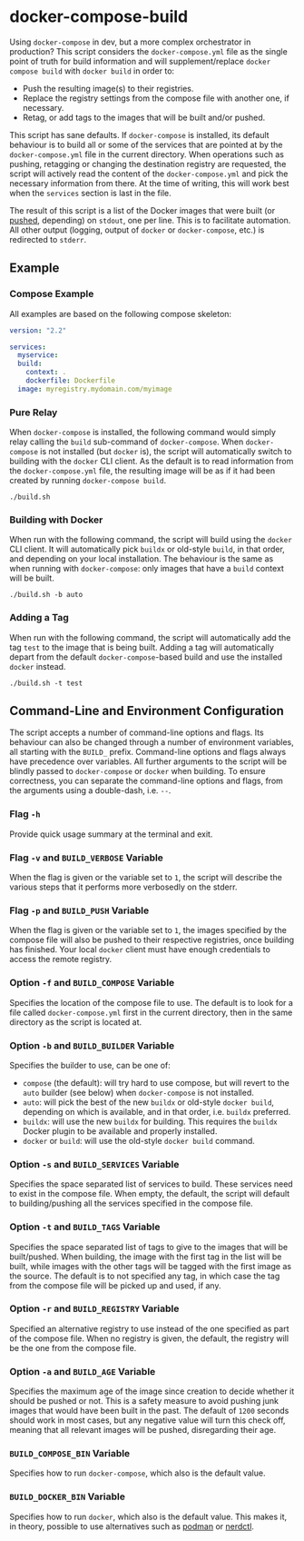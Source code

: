 # docker-compose-build

Using `docker-compose` in dev, but a more complex orchestrator in production?
This script considers the `docker-compose.yml` file as the single point of truth
for build information and will supplement/replace `docker compose build` with
`docker build` in order to:

+ Push the resulting image(s) to their registries.
+ Replace the registry settings from the compose file with another one, if
  necessary.
+ Retag, or add tags to the images that will be built and/or pushed.

This script has sane defaults. If `docker-compose` is installed, its default
behaviour is to build all or some of the services that are pointed at by the
`docker-compose.yml` file in the current directory. When operations such as
pushing, retagging or changing the destination registry are requested, the
script will actively read the content of the `docker-compose.yml` and pick the
necessary information from there. At the time of writing, this will work best
when the `services` section is last in the file.

The result of this script is a list of the Docker images that were built (or
[pushed](#flag--p-and-build_push-variable), depending) on `stdout`, one per
line. This is to facilitate automation. All other output (logging, output of
`docker` or `docker-compose`, etc.) is redirected to `stderr`.

## Example

### Compose Example

All examples are based on the following compose skeleton:

```yaml
version: "2.2"

services:
  myservice:
  build:
    context: .
    dockerfile: Dockerfile
  image: myregistry.mydomain.com/myimage
```

### Pure Relay

When `docker-compose` is installed, the following command would simply relay
calling the `build` sub-command of `docker-compose`. When `docker-compose` is
not installed (but `docker` is), the script will automatically switch to
building with the `docker` CLI client. As the default is to read information
from the `docker-compose.yml` file, the resulting image will be as if it had
been created by running `docker-compose build`.

```shell
./build.sh
```

### Building with Docker

When run with the following command, the script will build using the `docker`
CLI client. It will automatically pick `buildx` or old-style `build`, in that
order, and depending on your local installation. The behaviour is the same as
when running with `docker-compose`: only images that have a `build` context will
be built.

```shell
./build.sh -b auto
```

### Adding a Tag

When run with the following command, the script will automatically add the tag
`test` to the image that is being built. Adding a tag will automatically depart
from the default `docker-compose`-based build and use the installed `docker`
instead.

```shell
./build.sh -t test
```

## Command-Line and Environment Configuration

The script accepts a number of command-line options and flags. Its behaviour can
also be changed through a number of environment variables, all starting with the
`BUILD_` prefix. Command-line options and flags always have precedence over
variables. All further arguments to the script will be blindly passed to
`docker-compose` or `docker` when building. To ensure correctness, you can
separate the command-line options and flags, from the arguments using a
double-dash, i.e. `--`.

### Flag `-h`

Provide quick usage summary at the terminal and exit.

### Flag `-v` and `BUILD_VERBOSE` Variable

When the flag is given or the variable set to `1`, the script will describe the
various steps that it performs more verbosedly on the stderr.

### Flag `-p` and `BUILD_PUSH` Variable

When the flag is given or the variable set to `1`, the images specified by the
compose file will also be pushed to their respective registries, once building
has finished. Your local `docker` client must have enough credentials to access
the remote registry.

### Option `-f` and `BUILD_COMPOSE` Variable

Specifies the location of the compose file to use. The default is to look for a
file called `docker-compose.yml` first in the current directory, then in the
same directory as the script is located at.

### Option `-b` and `BUILD_BUILDER` Variable

Specifies the builder to use, can be one of:

+ `compose` (the default): will try hard to use compose, but will revert to the
  `auto` builder (see below) when `docker-compose` is not installed.
+ `auto`: will pick the best of the new `buildx` or old-style `docker build`,
  depending on which is available, and in that order, i.e. `buildx` preferred.
+ `buildx`: will use the new `buildx` for building. This requires the `buildx`
  Docker plugin to be available and properly installed.
+ `docker` or `build`: will use the old-style `docker build` command.

### Option `-s` and `BUILD_SERVICES` Variable

Specifies the space separated list of services to build. These services need to
exist in the compose file. When empty, the default, the script will default to
building/pushing all the services specified in the compose file.

### Option `-t` and `BUILD_TAGS` Variable

Specifies the space separated list of tags to give to the images that will be
built/pushed. When building, the image with the first tag in the list will be
built, while images with the other tags will be tagged with the first image as
the source. The default is to not specified any tag, in which case the tag from
the compose file will be picked up and used, if any.

### Option `-r` and `BUILD_REGISTRY` Variable

Specified an alternative registry to use instead of the one specified as part of
the compose file. When no registry is given, the default, the registry will be
the one from the compose file.

### Option `-a` and `BUILD_AGE` Variable

Specifies the maximum age of the image since creation to decide whether it
should be pushed or not. This is a safety measure to avoid pushing junk images
that would have been built in the past. The default of `1200` seconds should
work in most cases, but any negative value will turn this check off, meaning
that all relevant images will be pushed, disregarding their age.

### `BUILD_COMPOSE_BIN` Variable

Specifies how to run `docker-compose`, which also is the default value.

### `BUILD_DOCKER_BIN` Variable

Specifies how to run `docker`, which also is the default value. This makes it,
in theory, possible to use alternatives such as [podman] or [nerdctl].

  [podman]: https://github.com/containers/podman
  [nerdctl]: https://github.com/containerd/nerdctl
